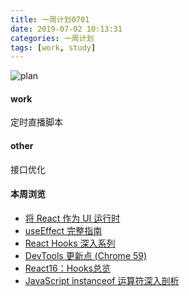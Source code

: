```yaml
---
title: 一周计划0701
date: 2019-07-02 10:13:31
categories: 一周计划
tags: [work, study]
---
```


![plan](https://user-gold-cdn.xitu.io/2018/9/3/1659f1969e015231?w=1424&h=698&f=png&s=1887559)

<!--more-->

#### work

定时直播脚本

#### other

接口优化

#### 本周浏览

* [将 React 作为 UI 运行时](https://overreacted.io/zh-hans/react-as-a-ui-runtime/)
* [useEffect 完整指南](https://overreacted.io/zh-hans/a-complete-guide-to-useeffect/)
* [React Hooks 深入系列](https://segmentfault.com/a/1190000019152339)
* [DevTools 更新点 (Chrome 59)](https://developers.google.com/web/updates/2017/04/devtools-release-notes)
* [React16：Hooks总览](https://juejin.im/post/5cb5705ee51d456e6e38921d#heading-12)
* [JavaScript instanceof 运算符深入剖析](https://www.ibm.com/developerworks/cn/web/1306_jiangjj_jsinstanceof/index.html)
